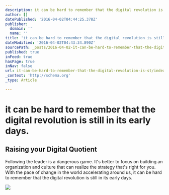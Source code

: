 ```yaml
---
description: it can be hard to remember that the digital revolution is still in its early days.
author: []
datePublished: '2016-04-02T04:44:25.378Z'
publisher:
  domain: ''
  name: ''
title: 'it can be hard to remember that the digital revolution is still in its early days. '
dateModified: '2016-04-02T04:43:34.890Z'
sourcePath: _posts/2016-04-02-it-can-be-hard-to-remember-that-the-digital-revolution-is-st.md
published: true
inFeed: true
hasPage: true
inNav: false
url: it-can-be-hard-to-remember-that-the-digital-revolution-is-st/index.html
_context: 'http://schema.org'
_type: Article

---
```

# it can be hard to remember that the digital revolution is still in its early days. 

<article style=""><h1>Raising your Digital Quotient</h1><p>Following the leader is a dangerous game. It's better to focus on building an organization and culture that can realize the strategy that's right for you. With the pace of change in the world accelerating around us, it can be hard to remember that the digital revolution is still in its early days.</p><img src="http://www.mckinsey.com/~/media/McKinsey/Business%20Functions/Strategy%20and%20Corporate%20Finance/Our%20Insights/Raising%20your%20Digital%20Quotient/Digital_quotient_1536x1536_Original.ashx" /></article>